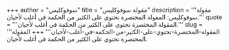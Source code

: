 +++
author = "سوفوكليس"
title = "مقولة سوفوكليس"
description = '''مقولة سوفوكليس: المقولة المختصرة تحتوي على الكثير من الحكمة في أغلب لأحيان.'''
quote = '''المقولة المختصرة تحتوي على الكثير من الحكمة في أغلب لأحيان.'''
slug = '''المقولة-المختصرة-تحتوي-على-الكثير-من-الحكمة-في-أغلب-لأحيان'''
+++
المقولة المختصرة تحتوي على الكثير من الحكمة في أغلب لأحيان.
